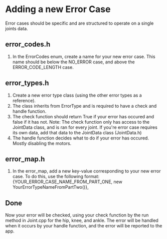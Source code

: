# Adding a new Error Case
Error cases should be specific and are structured to operate on a single joints data. 
## error_codes.h
1. In the ErrorCodes enum, create a name for your new error case. This name should be below the 
NO_ERROR case, and above the ERROR_CODE_LENGTH case. 

## error_types.h
1. Create a new error type class (using the other error types as a reference).
2. The class inherits from ErrorType and is required to have a check and handle function.
3. The check function should return True if your error has occured and false if it has not. 
Note: The check function only has access to the JointData class, and is ran for every joint.
If you're error case requires its own data, add that data to the JointData class (JointData.h)
4. The handle function decides what to do if your error has occured. Mostly disabling the motors.

## error_map.h
1. In the error_map, add a new key-value corresponding to your new error case. To do this,
use the following format:
    {YOUR_ERROR_CASE_NAME_FROM_PART_ONE, new YourErrorTypeNameFromPartTwo()},

## Done 
Now your error will be checked, using your check function by the run method in Joint.cpp for 
the hip, knee, and ankle. The error will be handled when it occurs by your handle 
function, and the error will be reported to the app. 